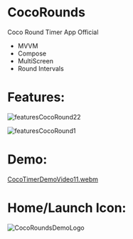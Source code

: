 # CocoRounds
Coco Round Timer App Official
- MVVM
- Compose
- MultiScreen
- Round Intervals

# Features:
![featuresCocoRound22](https://github.com/ianttta/CocoRounds/assets/135581442/664d5732-67d6-4f2e-8a60-af84a5f5f24f)

![featuresCocoRound1](https://github.com/ianttta/CocoRounds/assets/135581442/65b5ccd0-1492-4898-9557-fd5418ec2b0f)

# Demo:
[CocoTimerDemoVideo11.webm](https://github.com/ianttta/CocoRounds/assets/135581442/47b9599e-66ab-4387-8b36-9c6934881966)

# Home/Launch Icon:
![CocoRoundsDemoLogo](https://github.com/ianttta/CocoRounds/assets/135581442/556655ff-5302-4073-bb7d-5e396355670e)

